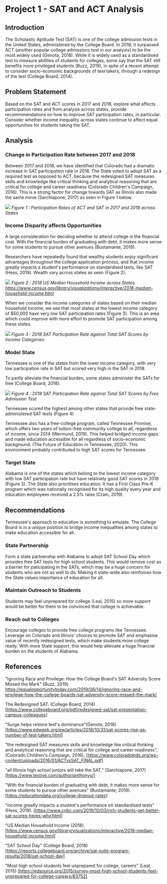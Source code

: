 # Project 1 - SAT and ACT Analysis

## Introduction

The Scholastic Aptitude Test (SAT) is one of the college admission tests in the United States, administered by the College Board. In 2018, it surpassed ACT (another popular college admissions test in our analysis) to be the most widely used (Genota, 2018). While it is widely used as a standardised test to measure abilities of students for colleges, some say that the SAT still benefits more privileged students (Buzz, 2019), in spite of a recent attempt to consider socio-economic backgrounds of test takers, through a redesign of the test (College Board, 2014).  

## Problem Statement

Based on the SAT and ACT scores in 2017 and 2018, explore what affects participation rates and from analysis across states, provide recommmendations on how to improve SAT participation rates, in particular. Consider whether income inequality across states continue to affect equal opportunities for students taking the SAT. 

## Analysis 

### Change in Participation Rate between 2017 and 2018
Between 2017 and 2018, we have identified that Colorado had a dramatic increase in SAT participation rate in 2018. The State voted to adopt SAT as a required test as opposed to ACT, because the redesigned SAT measures skills and knowledge like critical thinking and analytical reasoning that are critical for college and career readiness (Colorado Children's Campaign, 2016). This is a strong factor for change towards SAT as Illinois also made the same move (Sarchiapone, 2017) as seen in Figure 1 below. 

![](images/colorado-part-rate.png)
*Figure 1 : Participation Rates of ACT and SAT in 2017 and 2018 across States*

### Income Disparity affects Opportunities
A large consideration for deciding whether to attend college is the financial cost. With the financial burden of graduating with debt, it makes more sense for some students to pursue other avenues (Bustamante, 2019). 

Researchers have repeatedly found that wealthy students enjoy significant advantages throughout the college application process, and that income greatly impacts a student's performance on standardised tests, like SAT (Hess, 2019). Wealth vary across states as seen (Figure 2). 

![](images/2018-us-median-income.png)
*Figure 2 : 2018 US Median Household Income across States
https://www.census.gov/library/visualizations/interactive/2018-median-household-income.html*

When we consider the income categories of states based on their median household income, we see that most states at the lowest income category of $50,000 have very low SAT participation rates (Figure 3). This is an area which could improve with more effort to promote SAT participation among these states. 

![](images/income-cat.png)
*Figure 3 : 2018 SAT Participation Rate against Total SAT Scores by Income Categories*

### Model State
Tennessee is one of the states from the lower income category, with very low participation rate in SAT but scored very high in the SAT in 2018. 

To partly alleviate the financial burden, some states administer the SATs for free (College Board, 2018).

![](images/tennessee-high.png)
*Figure 4 : 2018 SAT Participation Rate against Total SAT Scores by Free Admission Test*

Tennessee scored the highest among other states that provide free state-administered SAT tests (Figure 4)

Tennessee also has a free-college program, called Tennessee Promise, which offers two years of tuition-free community college to all, regardless of income, since 2014 (Wermund, 2019). This helped bridged income gaps and made education accessible for all regardless of socio-economic background. (The Future of Education in Tennessee, 2020). This environment probably contributed to high SAT scores for Tennessee. 

### Target State
Alabama is one of the states which belong to the lowest income category with low SAT participation rate but have relatively good SAT scores in 2018 (Figure 3). The State also prioritises education. It has a First Class Pre-K program which was nationally recognised for its high quality every year and education employees received a 2.5% raise (Crain, 2019). 

## Recommendations

Tennessee's approach to education is something to emulate. The College Board is in a unique position to bridge income inequalities among states to make education accessible for all. 

### State Partnership
Form a state partnership with Alabama to adopt SAT School Day which provides free SAT tests for high school students. This would remove cost as a barrier for paticipating in the SATs, which may be a huge concern for students who are not as well to do. Making it state-wide also reinforces how the State values importance of education for all. 

### Maintain Outreach to Students 
Students may feel unprepared for college (Leal, 2015) so more support would be better for them to be convinced that college is achievable. 

### Reach out to Colleges
Encourage colleges to provide free college programs like Tennessee. Leverage on Colorado and Illinois' choices to promote SAT and emphasise value of recently redesigned tests, which make students more college ready. With more State support, this would help alleviate a huge financial burden on the students of Alabama. 


## References
"Ignoring Race and Privilege: How the College Board's SAT Adversity Score Missed the Mark" (Buzz, 2019)
https://equalopportunitytoday.com/2019/06/14/ignoring-race-and-privilege-how-the-college-boards-sat-adversity-score-missed-the-mark/
 
The Redesigned SAT. (College Board, 2014)
[https://www.collegeboard.org/pdf/redesigned-sat/sat-presentation-campus-colleagues]

"Surge helps restore test's dominance"(Genota, 2018)
[https://www.edweek.org/ew/articles/2018/10/31/sat-scores-rise-as-number-of-test-takers.html]

"the redesigned SAT measures skills and knowledge like critical thinking and analytical reasoning that are critical for college and career readiness",  (Colorado Children's Campaign, 2016), 
[https://www.coloradokids.org/wp-content/uploads/2016/01/ACTvsSAT_FINAL.pdf]

"all Illinois high school juniors will take the SAT." (Sarchiapone, 2017)
[https://www.testive.com/author/anthonys/]

"With the financial burden of graduating with debt, it makes more sense for some students to pursue other avenues" (Bustamante, 2019). 
[https://educationdata.org/college-dropout-rates]

"income greatly impacts a student's performance on standardised tests" (Hess, 2019). 
[https://www.cnbc.com/2019/10/03/rich-students-get-better-sat-scores-heres-why.html]

"US Median Household Income (2018). 
[https://www.census.gov/library/visualizations/interactive/2018-median-household-income.html]

"SAT School Day" (College Board, 2018)
[https://reports.collegeboard.org/archive/sat-suite-program-results/2018/sat-school-day]

"Most high school students feel unprepared for college, careers" (Leal, 2015) 
[https://edsource.org/2015/survey-most-high-school-students-feel-unprepared-for-college-careers/83752]

